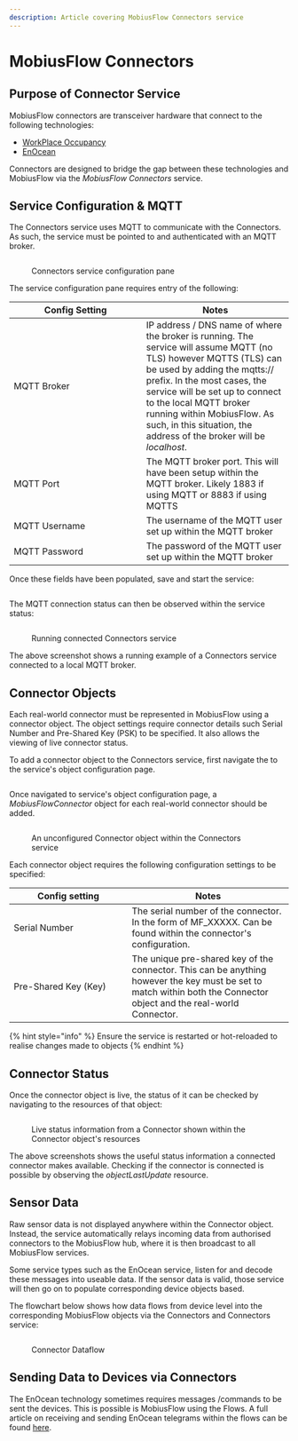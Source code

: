 ```yaml
---
description: Article covering MobiusFlow Connectors service
---
```


# MobiusFlow Connectors

## Purpose of Connector Service

MobiusFlow connectors are transceiver hardware that connect to the following technologies:

* [WorkPlace Occupancy](https://workplaceoccupancy.com/)
* [EnOcean](https://www.enocean.com/)

Connectors are designed to bridge the gap between these technologies and MobiusFlow via the _MobiusFlow Connectors_ service.

## Service Configuration & MQTT

The Connectors service uses MQTT to communicate with the Connectors. As such, the service must be pointed to and authenticated with an MQTT broker.

<figure><img src="../../.gitbook/assets/image.png" alt=""><figcaption><p>Connectors service configuration pane</p></figcaption></figure>

The service configuration pane requires entry of the following:

<table><thead><tr><th width="223">Config Setting</th><th>Notes</th></tr></thead><tbody><tr><td>MQTT Broker</td><td>IP address / DNS name of where the broker is running. The service will assume MQTT (no TLS) however MQTTS (TLS) can be used by adding the mqtts:// prefix. In the most cases, the service will be set up to connect to the local MQTT broker running within MobiusFlow. As such, in this situation, the address of the broker will be <em>localhost</em>.</td></tr><tr><td>MQTT Port</td><td>The MQTT broker port. This will have been setup within the MQTT broker. Likely 1883 if using MQTT or 8883 if using MQTTS</td></tr><tr><td>MQTT Username</td><td>The username of the MQTT user set up within the MQTT broker</td></tr><tr><td>MQTT Password</td><td>The password of the MQTT user set up within the MQTT broker</td></tr></tbody></table>

Once these fields have been populated, save and start the service:

<figure><img src="../../.gitbook/assets/image (6).png" alt=""><figcaption></figcaption></figure>

The MQTT connection status can then be observed within the service status:

<figure><img src="../../.gitbook/assets/image (1).png" alt=""><figcaption><p>Running connected Connectors service</p></figcaption></figure>

The above screenshot shows a running example of a Connectors service connected to a local MQTT broker.

## Connector Objects

Each real-world connector must be represented in MobiusFlow using a connector object. The object settings require connector details such Serial Number and Pre-Shared Key (PSK) to be specified. It also allows the viewing of live connector status.

To add a connector object to the Connectors service, first navigate the to the service's object configuration page.

<figure><img src="../../.gitbook/assets/image (5).png" alt=""><figcaption></figcaption></figure>

Once navigated to service's object configuration page,  a _MobiusFlowConnector_ object for each real-world connector should be added.

<figure><img src="../../.gitbook/assets/image (2).png" alt=""><figcaption><p>An unconfigured Connector object within the Connectors service</p></figcaption></figure>

Each connector object requires the following configuration settings to be specified:

<table><thead><tr><th width="197">Config setting</th><th>Notes</th></tr></thead><tbody><tr><td>Serial Number</td><td>The serial number of the connector. In the form of MF_XXXXX. Can be found within the connector's configuration.</td></tr><tr><td>Pre-Shared Key (Key)</td><td>The unique pre-shared key of the connector. This can be anything however the key must be set to match within both the Connector object and the real-world Connector.</td></tr></tbody></table>

{% hint style="info" %}
Ensure the service is restarted or hot-reloaded to realise changes made to objects
{% endhint %}

## Connector Status

Once the connector object is live, the status of it can be checked by navigating to the resources of that object:

<figure><img src="../../.gitbook/assets/image (3).png" alt=""><figcaption><p>Live status information from a Connector shown within the Connector object's resources</p></figcaption></figure>

The above screenshots shows the useful status information a connected connector makes available. Checking if the connector is connected is possible by observing the _objectLastUpdate_ resource.

## Sensor Data

Raw sensor data is not displayed anywhere within the Connector object. Instead, the service automatically relays incoming data from authorised connectors to the MobiusFlow hub, where it is then broadcast to all MobiusFlow services.

Some service types such as the EnOcean service, listen for and decode these messages into useable data. If the sensor data is valid, those service will then go on to populate corresponding device objects based.

The flowchart below shows how data flows from device level into the corresponding MobiusFlow objects via the Connectors and Connectors service:

<figure><img src="../../.gitbook/assets/data_flow (1).png" alt=""><figcaption><p>Connector Dataflow</p></figcaption></figure>

## Sending Data to Devices via Connectors

The EnOcean technology sometimes requires messages /commands to be sent the devices. This is possible is MobiusFlow using the Flows. A full article on receiving and sending EnOcean telegrams within the flows can be found [here](../flows/receiving-and-sending-raw-enocean-telegrams.md).
